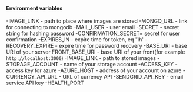 #### Environment variables

-IMAGE_LINK - path to place where images are stored
-MONGO_URL - link for connecting to mongodb
-MAIL_USER - user email
-SECRET - secret string for hashing password
-CONFIRMATION_SECRET= secret for user confirmation
-EXPIRES_IN - expire time for token, eq '1h'
-RECOVERY_EXPIRE - expire time for password recovery
-BASE_URI - base URI of your server
FRONT_BASE_URI - base URI of your front(for example `http://localhost:3000`)
-IMAGE_LINK - path to stored images
-STORAGE_ACCOUNT - name of your storage account
-ACCESS_KEY - access key for azure
-AZURE_HOST - address of your account on azure
-CURRENCY_API_URL - URL of currency API
-SENDGRID_API_KEY - email service API key
-HEALTH_PORT
